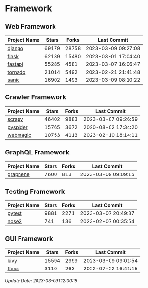 # Framework

## Web Framework
| Project Name | Stars | Forks | Last Commit |
| ------------ | ----- | ----- | ----------- |
| [django](https://github.com/django/django) | 69179 | 28758 | 2023-03-09 09:27:08 |
| [flask](https://github.com/pallets/flask) | 62139 | 15480 | 2023-03-01 17:04:40 |
| [fastapi](https://github.com/tiangolo/fastapi) | 55285 | 4581 | 2023-03-07 16:06:47 |
| [tornado](https://github.com/tornadoweb/tornado) | 21014 | 5492 | 2023-02-21 21:41:48 |
| [sanic](https://github.com/sanic-org/sanic) | 16902 | 1493 | 2023-03-09 08:10:22 |

## Crawler Framework
| Project Name | Stars | Forks | Last Commit |
| ------------ | ----- | ----- | ----------- |
| [scrapy](https://github.com/scrapy/scrapy) | 46402 | 9883 | 2023-03-07 09:26:59 |
| [pyspider](https://github.com/binux/pyspider) | 15765 | 3672 | 2020-08-02 17:34:20 |
| [webmagic](https://github.com/code4craft/webmagic) | 10753 | 4113 | 2023-02-10 18:14:11 |

## GraphQL Framework
| Project Name | Stars | Forks | Last Commit |
| ------------ | ----- | ----- | ----------- |
| [graphene](https://github.com/graphql-python/graphene) | 7600 | 813 | 2023-03-09 09:09:15 |

## Testing Framework
| Project Name | Stars | Forks | Last Commit |
| ------------ | ----- | ----- | ----------- |
| [pytest](https://github.com/pytest-dev/pytest) | 9881 | 2271 | 2023-03-07 20:49:37 |
| [nose2](https://github.com/nose-devs/nose2) | 741 | 136 | 2023-02-07 00:35:54 |

## GUI Framework
| Project Name | Stars | Forks | Last Commit |
| ------------ | ----- | ----- | ----------- |
| [kivy](https://github.com/kivy/kivy) | 15594 | 2999 | 2023-03-09 09:01:54 |
| [flexx](https://github.com/flexxui/flexx) | 3110 | 263 | 2022-07-22 16:41:15 |

*Update Date: 2023-03-09T12:00:18*